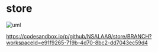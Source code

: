 # store
![uml](https://github.com/NSALAA9/store/assets/129075779/ac4722b2-8f9a-4cad-8de0-4ebdc62d4383)

https://codesandbox.io/p/github/NSALAA9/store/BRANCH?workspaceId=e91f9265-719b-4d70-8bc2-dd7043ec59d4
